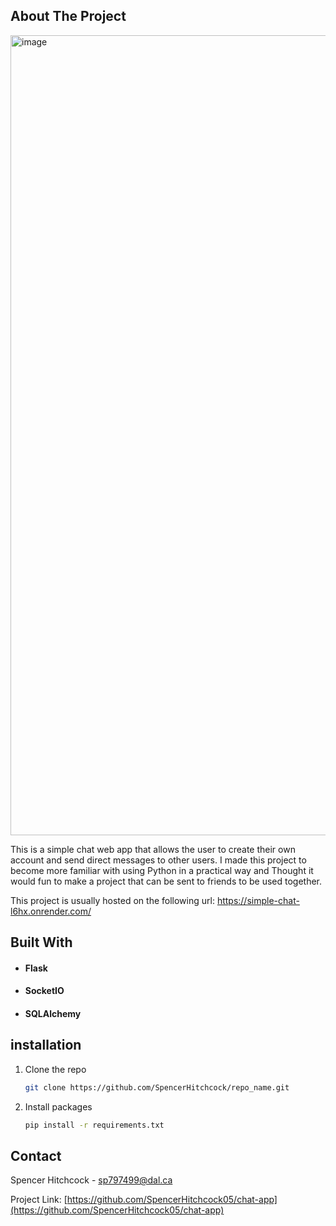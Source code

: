 ## About The Project


<img width="1280" alt="image" src="https://github.com/user-attachments/assets/3e8a0809-26f8-4267-acab-b081d21a4b9a">

This is a simple chat web app that allows the user to create their own account and send direct messages to other users. I made this project to become more familiar with using Python in a practical way
and Thought it would fun to make a project that can be sent to friends to be used together.

This project is usually hosted on the following url:  https://simple-chat-l6hx.onrender.com/

## Built With

* #### Flask
* #### SocketIO
* #### SQLAlchemy

## installation

1. Clone the repo
   ```sh
   git clone https://github.com/SpencerHitchcock/repo_name.git
   ```
2. Install packages
   ```sh
   pip install -r requirements.txt
   ```

## Contact

Spencer Hitchcock - sp797499@dal.ca

Project Link: [https://github.com/SpencerHitchcock05/chat-app](https://github.com/SpencerHitchcock05/chat-app)
